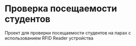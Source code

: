 # Проверка посещаемости студентов

Проект для проверки посещаемости студентов на парах с использованием RFID Reader устройства
